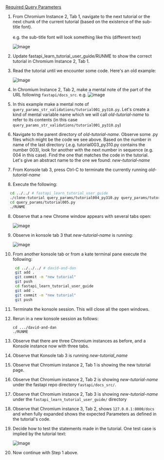 [Required Query Parameters](https://fastapi.tiangolo.com/tutorial/query-params/#required-query-parameters)


1. From Chromium Instance 2, Tab 1, navigate to the next tutorial or the next chunk of the current tutorial (based on the existence of the sub-title font).
     <br><br>e.g. the sub-title font will look something like this (different text)

     ![Image](https://github.com/user-attachments/assets/87a516aa-6cf3-4bd5-a5a3-f9e01148cadb)

2. Update fastapi_learn_tutorial_user_guide/RUNME to show the correct tutorial in Chromium Instance 2, Tab 1.
3. Read the tutorial until we encounter some code. Here's an old example:

     ![Image](https://github.com/user-attachments/assets/eab3c212-b07c-4818-a331-6033fd0af548)

4. In Chromium Instance 2, Tab 2, make a mental note of the part of the URL following `fastapi/docs_src`. e.g.
   ![image](https://github.com/user-attachments/assets/d66aaa2f-588b-4d68-85aa-65545b894325)

6. In this example make a mental note of `query_params_str_validations/tutorial001_py310.py`.  Let's create a kind of mental variable name which we will call *old-tutorial-name* to refer to its contents (in this case `query_params_str_validations/tutorial001_py310.py`)
7. Navigate to the parent directory of *old-tutorial-name*.  Observe some .py files which might be the code we see above. Based on the number in name of the last directory (.e.g. tutorial003_py310.py contains the number 003), look for another with the next number in sequence (e.g. 004 in this case). Find the one that matches the code in the tutorial. Let's give an abstract name to the one we found: *new-tutorial-name*
8.  From Konsole tab 3, press Ctrl-C to terminate the currently running *old-tutorial-name*
9.  Execute the following:
   ``` bash
     cd ../../ # fastapi_learn_tutorial_user_guide
     ./clone-tutorial query_params/tutorial004_py310.py query_params/tutorial005.py
     cd query_params/tutorial005.py
     ./RUNME
   ```
8. Observe that a new Chrome window appears with several tabs open:

     ![image](https://github.com/user-attachments/assets/b5097f1c-88b4-43a7-b31f-c56b0d0917ae)

9. Observe in konsole tab 3 that *new-tutorial-name* is running:

     ![image](https://github.com/user-attachments/assets/da4811c9-3576-47e0-9b4b-015b23fe2bfb)

10. From another konsole tab or from a kate terminal pane execute the following:
    ```bash
     cd ../../../ # david-and-dan
     git add .
     git commit -m "new tutorial"
     git push
     cd fastapi_learn_tutorial_user_guide
     git add .
     git commit -m "new tutorial"
     git push
    ```
11. Terminate the konsole session. This will close all the open windows.
12. Rerun in a new konsole session as follows:
    ```
    cd .../david-and-dan
    ./RUNME
    ```
13. Observe that there are three Chromium instances as before, and a Konsole instance now with three tabs.
14. Observe that Konsole tab 3 is running *new-tutorial_name*
15. Observe that Chromium instance 2, Tab 1 is showing the new tutorial page.
16. Observe that Chromium instance 2, Tab 2 is showing *new-tutorial-name* under the fastapi repo directory `fastapi/docs_src/`.
16. Observe that Chromium instance 2, Tab 3 is showing *new-tutorial-name* under the `fastapi_learn_tutorial_user_guide/` directory
17. Observe that Chromium instance 3, Tab 2, shows `127.0.0.1:8000/docs` and when fully expanded shows the expected Parameters as defined in the tutorial's code.
18. Decide how to test the statements made in the tutorial. One test case is implied by the tutorial text:

     ![Image](https://github.com/user-attachments/assets/606eb18d-4328-40dd-94ea-e976e1aede61)

19. Now continue with Step 1 above.
